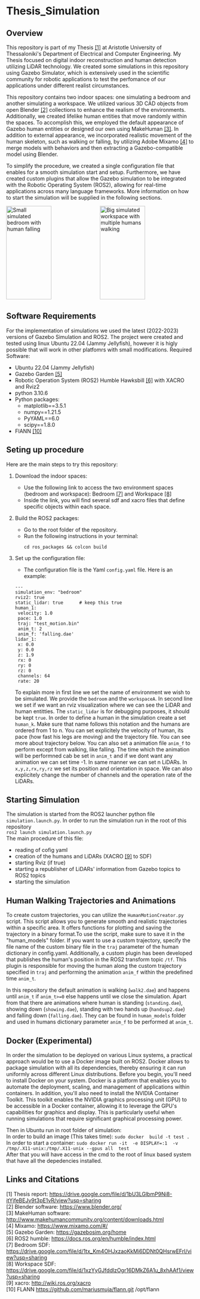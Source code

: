 # Thesis_Simulation

## Overview
This repository is part of my Thesis [[1]](#1) at Aristotle University of Thessaloniki's Department of Electrical and Computer Engineering. My Thesis focused on digital indoor reconstruction and human detection utilizing LiDAR technology. We created some simulations in this repository using Gazebo Simulator, which is extensively used in the scientific community for robotic applications to test the perfomance of our applications under different realist circumstances.

This repository contains two indoor spaces: one simulating a bedroom and another simulating a workspace. We utilized various 3D CAD objects from open Blender [[2]](#2) collections to enhance the realism of the environments. Additionally, we created lifelike human entities that move randomly within the spaces. To accomplish this, we employed the default appearance of Gazebo human entities or designed our own using MakeHuman [[3]](#3). In addition to external appearance, we incorporated realistic movement of the human skeleton, such as walking or falling, by utilizing Adobe Mixamo [[4]](#4) to merge models with behaviors and then extracting a Gazebo-compatible model using Blender.

To simplify the procedure, we created a single configuration file that enables for a smooth simulation start and setup. Furthermore, we have created custom plugins that allow the Gazebo simulation to be integrated with the Robotic Operating System (ROS2), allowing for real-time applications across many language frameworks. More information on how to start the simulation will be supplied in the following sections.

  <picture>
    <source media="(prefers-color-scheme: dark)" srcset="2d_schem/human_fall_ex1-1.gif">
    <img alt="Small simulated bedroom with human falling" alt="drawing" width="49%" height="250">
  </picture>

<picture>
  <source media="(prefers-color-scheme: dark)" srcset="2d_schem/multihuman.png">
  <img alt="Big simulated workspace with multiple humans walking" alt="drawing" width="49%" height="250">
</picture>


## Software Requirements
For the implementation of simulations we used the latest (2022-2023) versions of Gazebo Simulation and ROS2. The project were created and tested using linux Ubuntu 22.04 (Jammy Jellyfish), however it is higly possible that will work in other platfomrs with small modifications.
Required Software:
- Ubuntu 22.04 (Jammy Jellyfish)
- Gazebo Garden [[5]](#5)
- Robotic Operation System (ROS2) Humble Hawksbill [[6]](#6) with XACRO and Rviz2
- python 3.10.6
- Python packages:
  - matplotlib==3.5.1
  - numpy==1.21.5
  - PyYAML==6.0
  - scipy==1.8.0
- FlANN [[10]](#10)

## Seting up procedure
Here are the main steps to try this repository:

1. Download the indoor spaces:
   - Use the following link to access the two environment spaces (bedroom and workspace): Bedroom [[7]](#7) and Workspace [[8]](#8)
   - Inside the link, you will find several sdf and xacro files that define specific objects within each space.

2. Build the ROS2 packages:
   - Go to the root folder of the repository.
   - Run the following instructions in your terminal:
     ```
     cd ros_packages && colcon build
     ```

3. Set up the configuration file:
   - The configuration file is the Yaml ``config.yaml`` file. Here is an example:
    ```
    ---
    simulation_env: "bedroom"
    rviz2: true
    static_lidar: true		# keep this true
    human_1: 
     velocity: 1.0
     pace: 1.0
     traj: "test_motion.bin"
     anim_t: 2
     anim_f: 'falling.dae'
    lidar_1:
     x: 0.0
     y: 0.0
     z: 1.9
     rx: 0
     ry: 0
     rz: 0
     channels: 64
     rate: 20
     ```
    To explain more in first line we set the name of environment we wish to be simulated. We provide the ``bedroom`` and the ``workspaceA``. In second line we set if we want an rviz visualization where we can see the LiDAR and human entitties. The ``static_lidar`` is for debugging purposes, it should be kept ``true``. In order to define a human in the simulation create a set ``human_k``. Make sure that name follows this notation and the humans are ordered from 1 to n. You can set explicitely the velocity of human, its pace (how fast his legs are moving) and the trajectory file. You can see more about trajectory below. You can also set a animation file ``anim_f`` to perform except from walking, like falling. The time which the animation will be performned cab be set in  ``anim_t`` and if we dont want any animation we can set time -1. In same manner we can set n LiDARs. In ``x,y,z,rx,ry,rz`` we set its position and orientation in space. We can also explicitely change the number of channels and the operation rate of the LiDARs.

## Starting Simulation
The simulation is started from the ROS2 launcher python file ``simulation.launch.py``. In order to run the simulation run in the root of this repository <br>
```ros2 launch simulation.launch.py``` <br>
The main procedure of this file:
- reading of cofig yaml
- creation of the humans and LiDARs (XACRO [[9]](#9) to SDF)
- starting Rviz (if true)
- starting a republisher of LiDARs' information from Gazebo topics to ROS2 topics
- starting the simulation

## Human Walking Trajectories and Animations
To create custom trajectories, you can utilize the ``HumanMotionCreator.py`` script. This script allows you to generate smooth and realistic trajectories within a specific area. It offers functions for plotting and saving the trajectory in a binary format.To use the script, make sure to save it in the "human_models" folder. If you want to use a custom trajectory, specify the file name of the custom binary file in the ``traj`` parameter of the human dictionary in config.yaml. Additionally, a custom plugin has been developed that publishes the human's position in the ROS2 transform topic ``/tf``. This plugin is responsible for moving the human along the custom trajectory specified in ``traj`` and performing the animation ``anim_f`` within the predefined time ``anim_t``.

In this repository the default animation is walking (``walk2.dae``) and happens until ``anim_t`` if ``anim_t>=0`` else happens until we close the simulation. Apart from that there are animations where human is standing (``standing.dae``), showing down (``showing.dae``), standing with two hands up (``handsup2.dae``) and falling down (``falling.dae``). They can be found in ``human_models`` folder and used in humans dictionary parameter ``anim_f`` to be performed at ``anim_t``.

## Docker (Experimental)
In order the simulation to be deployed on various Linux systems, a practical approach would be to use a Docker image built on ROS2. Docker allows to package simulation with all its dependencies, thereby ensuring it can run uniformly across different Linux distributions. Before you begin, you'll need to install Docker on your system. Docker is a platform that enables you to automate the deployment, scaling, and management of applications within containers. In addition, you'll also need to install the NVIDIA Container Toolkit. This toolkit enables the NVIDIA graphics processing unit (GPU) to be accessible in a Docker container, allowing it to leverage the GPU's capabilities for graphics and display. This is particularly useful when running simulations that require significant graphical processing power. <br>

Then in Ubuntu run in root folder of simulation: <br>
In order to build an image (This takes time): ```sudo docker  build -t test .``` <br>
In order to start a container: ```sudo docker run -it  -e DISPLAY=:1  -v /tmp/.X11-unix:/tmp/.X11-unix --gpus all  test```  <br>
After that you will have access in the cmd to the root of linux based system that have all the depedencies installed. 

## Links and Citations
<a id="1">[1]</a> Thesis report: https://drive.google.com/file/d/1bU3LGlbmP9Ni8-itYjfeBEJv9t3pE1vR/view?usp=sharing <br>
<a id="2">[2]</a> Blender software: https://www.blender.org/ <br>
<a id="3">[3]</a> MakeHuman software: http://www.makehumancommunity.org/content/downloads.html <br>
<a id="4">[4]</a> Mixamo: https://www.mixamo.com/#/ <br>
<a id="5">[5]</a> Gazebo Garden: https://gazebosim.org/home <br>
<a id="6">[6]</a> ROS2 humble: https://docs.ros.org/en/humble/index.html <br>
<a id="7">[7]</a> Bedroom SDF: https://drive.google.com/file/d/1tx_Km4OHJxzaoKkMi6DDNt0QHsrwEFrI/view?usp=sharing <br>
<a id="8">[8]</a> Workspace SDF: https://drive.google.com/file/d/1xzYyGJfddlzOgr16DMkZ6A1u_8xhAAf1/view?usp=sharing <br>
<a id="9">[9]</a> xacro: http://wiki.ros.org/xacro <br>
<a id="10">[10]</a> FLANN https://github.com/mariusmuja/flann.git /opt/flann


